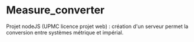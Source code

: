 # Measure_converter
Projet nodeJS (UPMC licence projet web) : création d'un serveur permet la conversion entre systèmes métrique et impérial.
